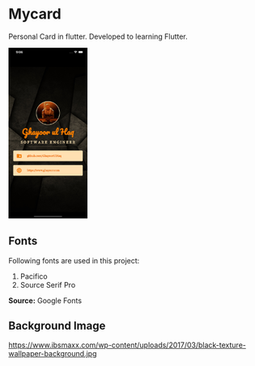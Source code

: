 # Mycard
 Personal Card in flutter. Developed to learning Flutter.

<img src="./screenshot/image1.png" alt="image1" style="zoom:33%;" />

## Fonts

Following fonts are used in this project:

1. Pacifico
2. Source Serif Pro

**Source:** Google Fonts



## Background Image

https://www.ibsmaxx.com/wp-content/uploads/2017/03/black-texture-wallpaper-background.jpg